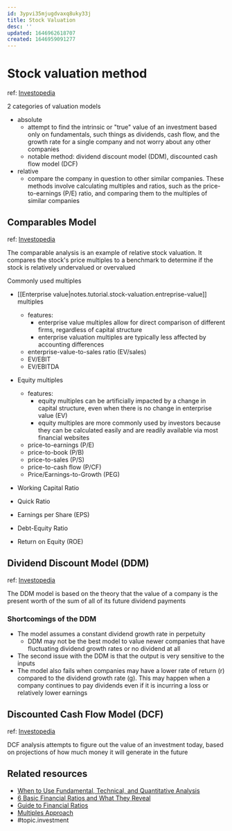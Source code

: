 ```yaml
---
id: 3ypvi35mjugdvaxq8uky33j
title: Stock Valuation
desc: ''
updated: 1646962618707
created: 1646959091277
---
```

# Stock valuation method
ref: [Investopedia](https://www.investopedia.com/articles/fundamental-analysis/11/choosing-valuation-methods.asp)

2 categories of valuation models
- absolute
  - attempt to find the intrinsic or "true" value of an investment based only on fundamentals, such things as dividends, cash flow, and the growth rate for a single company and not worry about any other companies
  - notable method: dividend discount model (DDM), discounted cash flow model (DCF)
- relative
  - compare the company in question to other similar companies. These methods involve calculating multiples and ratios, such as the price-to-earnings (P/E) ratio, and comparing them to the multiples of similar companies

## Comparables Model
ref: [Investopedia](https://www.investopedia.com/terms/m/multiplesapproach.asp)

The comparable analysis is an example of relative stock valuation. It compares the stock's price multiples to a benchmark to determine if the stock is relatively undervalued or overvalued

Commonly used multiples
- [[Enterprise value|notes.tutorial.stock-valuation.entreprise-value]] multiples
  - features:
    - enterprise value multiples allow for direct comparison of different firms, regardless of capital structure
    - enterprise valuation multiples are typically less affected by accounting differences
  - enterprise-value-to-sales ratio (EV/sales)
  - EV/EBIT
  - EV/EBITDA
- Equity multiples
  - features:
    - equity multiples can be artificially impacted by a change in capital structure, even when there is no change in enterprise value (EV)
    - equity multiples are more commonly used by investors because they can be calculated easily and are readily available via most financial websites
  - price-to-earnings (P/E)
  - price-to-book (P/B)
  - price-to-sales (P/S)
  - price-to-cash flow (P/CF)
  - Price/Earnings-to-Growth (PEG)

- Working Capital Ratio
- Quick Ratio
- Earnings per Share (EPS)
- Debt-Equity Ratio
- Return on Equity (ROE)

## Dividend Discount Model (DDM)
ref: [Investopedia](https://www.investopedia.com/terms/d/ddm.asp)

The DDM model is based on the theory that the value of a company is the present worth of the sum of all of its future dividend payments

### Shortcomings of the DDM
- The model assumes a constant dividend growth rate in perpetuity
  - DDM may not be the best model to value newer companies that have fluctuating dividend growth rates or no dividend at all
- The second issue with the DDM is that the output is very sensitive to the inputs
- The model also fails when companies may have a lower rate of return (r) compared to the dividend growth rate (g). This may happen when a company continues to pay dividends even if it is incurring a loss or relatively lower earnings

## Discounted Cash Flow Model (DCF)
ref: [Investopedia](https://www.investopedia.com/terms/d/dcf.asp)

DCF analysis attempts to figure out the value of an investment today, based on projections of how much money it will generate in the future

## Related resources
- [When to Use Fundamental, Technical, and Quantitative Analysis](https://www.investopedia.com/ask/answers/050515/it-better-use-fundamental-analysis-technical-analysis-or-quantitative-analysis-evaluate-longterm.asp)
- [6 Basic Financial Ratios and What They Reveal](https://www.investopedia.com/financial-edge/0910/6-basic-financial-ratios-and-what-they-tell-you.aspx)
- [Guide to Financial Ratios](https://www.investopedia.com/articles/stocks/06/ratios.asp)
- [Multiples Approach](https://www.investopedia.com/terms/m/multiplesapproach.asp)
- #topic.investment